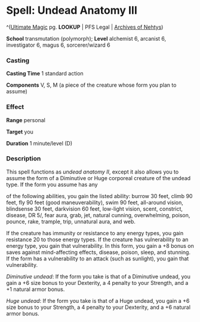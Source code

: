 # Spell: Undead Anatomy III

^([Ultimate Magic][ss-undead-anatomy-iii] pg. **LOOKUP** | PFS Legal | [Archives of Nehtys][sn-undead-anatomy-iii])

**School** transmutation (polymorph); **Level** alchemist 6, arcanist 6, investigator 6, magus 6, sorcerer/wizard 6

### Casting

**Casting Time** 1 standard action  

**Components** V, S, M (a piece of the creature whose form you plan to assume)

### Effect

**Range** personal  

**Target** you  

**Duration** 1 minute/level (D)

### Description

This spell functions as _undead anatomy II_, except it also allows you to assume the form of a Diminutive or Huge corporeal creature of the undead type. If the form you assume has any   

of the following abilities, you gain the listed ability: burrow 30 feet, climb 90 feet, fly 90 feet (good maneuverability), swim 90 feet, all-around vision, blindsense 30 feet, darkvision 60 feet, low-light vision, scent, constrict, disease, DR 5/, fear aura, grab, jet, natural cunning, overwhelming, poison, pounce, rake, trample, trip, unnatural aura, and web.  

If the creature has immunity or resistance to any energy types, you gain resistance 20 to those energy types. If the creature has vulnerability to an energy type, you gain that vulnerability. In this form, you gain a +8 bonus on saves against mind-affecting effects, disease, poison, sleep, and stunning. If the form has a vulnerability to an attack (such as sunlight), you gain that vulnerability.  

_Diminutive undead_: If the form you take is that of a Diminutive undead, you gain a +6 size bonus to your Dexterity, a 4 penalty to your Strength, and a +1 natural armor bonus.  

_Huge undead_: If the form you take is that of a Huge undead, you gain a +6 size bonus to your Strength, a 4 penalty to your Dexterity, and a +6 natural armor bonus.

[ss-undead-anatomy-iii]: http://paizo.com/pathfinderRPG/v57
[sn-undead-anatomy-iii]: http://www.archivesofnethys.com/SpellDisplay.aspx?ItemName=Undead%20Anatomy%20III